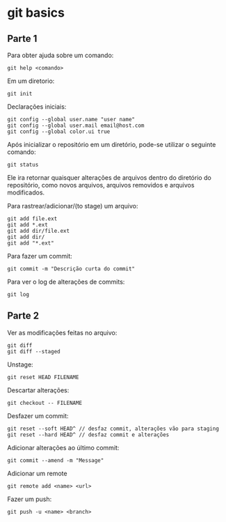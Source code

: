 # git basics

## Parte 1

Para obter ajuda sobre um comando:
```
git help <comando>
```

Em um diretorio:
```
git init
```

Declarações iniciais:
```
git config --global user.name "user name"
git config --global user.mail email@host.com
git config --global color.ui true
```

Após inicializar o repositório em um diretório, pode-se utilizar o seguinte
comando:
```
git status
```

Ele ira retornar quaisquer alterações de arquivos dentro do diretório do repositório,
 como novos arquivos, arquivos removidos e arquivos modificados.

Para rastrear/adicionar/(to stage) um arquivo:
```
git add file.ext
git add *.ext
git add dir/file.ext
git add dir/
git add "*.ext"
```
Para fazer um commit:
```
git commit -m "Descrição curta do commit"
```

Para ver o log de alterações de commits:
```
git log
```

## Parte 2

Ver as modificações feitas no arquivo:
```
git diff
git diff --staged
```

Unstage:
```
git reset HEAD FILENAME
```

Descartar alterações:
```
git checkout -- FILENAME
```

Desfazer um commit:
```
git reset --soft HEAD^ // desfaz commit, alterações vão para staging
git reset --hard HEAD^ // desfaz commit e alterações
```

Adicionar alterações ao último commit:
```
git commit --amend -m "Message"
```

Adicionar um remote
```
git remote add <name> <url>
```
Fazer um push:
```
git push -u <name> <branch>
```
